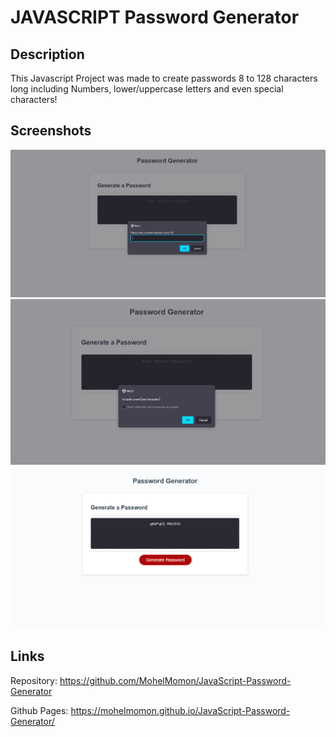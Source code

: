 # JAVASCRIPT Password Generator

## Description
This Javascript Project was made to create passwords 8 to 128 characters long including Numbers, lower/uppercase letters and even special characters! 

## Screenshots 

![](./Assets/Screenshot%202022-12-27%20050417.png)
![](./Assets/Screenshot%202022-12-27%20050603.png)
![](./Assets/Screenshot%202022-12-27%20050638.png)

## Links

Repository: https://github.com/MohelMomon/JavaScript-Password-Generator

Github Pages: https://mohelmomon.github.io/JavaScript-Password-Generator/